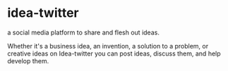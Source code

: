 # idea-twitter

a social media platform to share and flesh out ideas.

Whether it's a business idea, an invention, a solution to a problem, or creative ideas on Idea-twitter you can post ideas, discuss them, and help develop them. 

